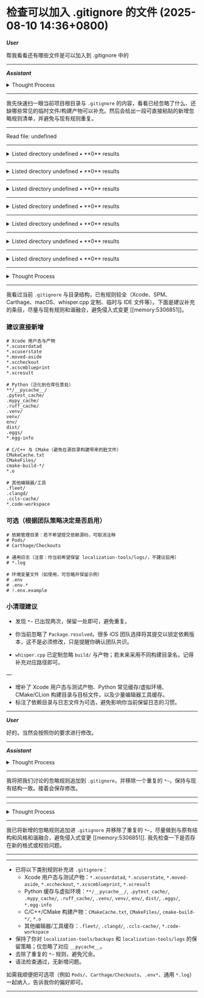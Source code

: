 <!-- Generated by SpecStory -->

# 检查可以加入 .gitignore 的文件 (2025-08-10 14:36+0800)

_**User**_

帮我看看还有哪些文件是可以加入到 .gitignore 中的

---

_**Assistant**_

<think><details><summary>Thought Process</summary>**Identifying .gitignore additions**

I need to help the user find more files to add to their .gitignore. First, I'll check the repository to see the languages and platforms they’re using, looking at typical ignore patterns. It appears to be an Xcode project with some Python elements, so I should read the existing .gitignore for what's already included. Then, I can suggest additional rules like ignoring build artifacts, Python env files, and macOS system files while avoiding duplicates. I'll use tools to gather this information.
**Planning .gitignore updates**

I need to follow the tool guidelines to read the .gitignore and list directories to identify any build outputs that aren't ignored. The snapshot shows overall structure but not internal contents, so I plan to list directories, even though I can’t do it recursively in one go. I’ll focus on subdirectories like VoiceInk and localization-tools. While listing, I can grep through the .gitignore and use parallel reads for efficiency. I'll recommend ignoring common files for both Xcode and Python projects as needed.
**Reviewing C++ whisper.cpp outputs**

For the C++ whisper.cpp project, there are typical outputs I should consider ignoring, like `build/`, `bin/`, and temporary files (`*.o`, `*.a`, etc.). The models directory contains large `.bin` files that should also be added to .gitignore. Additionally, common OS files such as `.DS_Store` and editor-specific directories like `.vscode/` might fit. I noticed existing directories in `localization-tools` that could be ignored, but they are currently tracked, so adding them won’t stop tracking. The user requested help with more candidates for their .gitignore. I'll prepare a list with reasoning.
**Analyzing .gitignore updates**

I need to check the current .gitignore to avoid suggesting duplicates. It’s important to be aware that the user prefers subtle edits and harmonious integrations, so I won’t make drastic changes. Suggesting minimal necessary additions is key. Although I can't output code unless asked, it’s acceptable to include a code block of .gitignore entries for clarity. I'll also mention the option to append to the file and suggest an update while keeping in mind the user's request for assistance.
**Preparing .gitignore suggestions**

The user didn’t request any changes, so my plan is to provide suggestions along with a code block that they can easily paste. I won't execute any terminal commands, but I need to use tools to read the .gitignore and list directories. First, I'll provide a status update before calling those tools. Then, I’ll run both the read_file for .gitignore and list_dir for the root and subdirectories in parallel, confirming the immediate children through multiple calls.</details></think>

---

我先快速扫一眼当前项目根目录与 `.gitignore` 的内容，看看已经忽略了什么、还缺哪些常见的临时文件/构建产物可以补充。然后会给出一段可直接粘贴的新增忽略规则清单，并避免与现有规则重复。

---

Read file: undefined

---

<details>
            <summary>Listed directory undefined • **0** results</summary>
        
No results found
</details>

---

<details>
            <summary>Listed directory undefined • **0** results</summary>
        
No results found
</details>

---

<details>
            <summary>Listed directory undefined • **0** results</summary>
        
No results found
</details>

---

<details>
            <summary>Listed directory undefined • **0** results</summary>
        
No results found
</details>

---

<details>
            <summary>Listed directory undefined • **0** results</summary>
        
No results found
</details>

---

<details>
            <summary>Listed directory undefined • **0** results</summary>
        
No results found
</details>

---

<details>
            <summary>Listed directory undefined • **0** results</summary>
        
No results found
</details>

---

<think><details><summary>Thought Process</summary>**Proposing .gitignore additions**

I need to suggest more entries for the .gitignore file after thoroughly reviewing the current contents, which go from lines 1-149. It already covers various Xcode and macOS entries, as well as some for Swift, Python, and CMake builds. I'm considering additional common files to ignore based on project structure and generated files. The current exception for `VoiceInk.xcodeproj/project.xcworkspace/contents.xcworkspacedata` seems peculiar since they’re ignoring all workspace directories. I'll clarify that.
**Suggesting .gitignore updates**

I’m considering additional entries for the .gitignore file, specifically for Xcode and Python. We can suggest ignoring `*.xcuserstate`, `*.xcuserdatad`, and similar files, even though there’s already a rule for `xcuserdata/` at the root level. For Python, I see they currently ignore `localization-tools/__pycache__/`, but adding a more general rule like `**/__pycache__/` could be beneficial. Also, I’ll suggest ignoring caches from tools like `.pytest_cache/` and `.mypy_cache/`, while noting their decision to keep backups and logs.
**Evaluating .gitignore entries for Swift and CMake**

In looking at Swift Package Manager, I see they already ignore files like `.build/`, `Packages/`, and `Package.resolved`, which is a bit unusual for iOS projects. With Carthage, they’re ignoring `Carthage/Build/`, but we might consider adding `Carthage/Checkouts` if they prefer not to track dependencies. For CMake, there are several build directories ignored, but some, like `build-macos`, seem to be crucial source-coded directories. I’d suggest ignoring global build files like `CMakeCache.txt` and `CMakeFiles/` as well.
**Refining .gitignore entries**

Since the 'whisper.cpp' codebase has many directories, I need to ensure I don’t ignore tracked source files. Ignoring `CMakeFiles/` seems safe since it won't conflict with `whisper.cpp/cmake/`. For Xcode, I've noted they already include `DerivedData` and build products. I’m considering adding `*.xcarchive`, `*.ipa`, and potentially `*.app` for any misplaced app bundles. However, ignoring `*.app` could hide important assets. I’ll also suggest adding items like `*.crash`, `*.trace`, and ensuring `.swiftlint.yml` is committed. If they aren't using CocoaPods, those entries may be unnecessary.
**Proposing additional .gitignore rules**

I think we can suggest some optional files for the user to consider ignoring. For Xcode user data, we can add `*.xcuserdatad`, `*.xcuserstate`, and similar entries. They have some existing ignores like `.DS_Store`. For SwiftPM and Carthage, they already cover various directories, but adding `Carthage/Checkouts` might be useful.

For Python, we could suggest adding patterns like `__pycache__/`, `.pytest_cache/`, and `.venv/`. It’s important to note that while we can propose these additions, the user might prefer to manage it themselves. Lastly, I can provide a concise list formatted for their convenience.
**Proposing .gitignore Additions**

I think we can suggest some files to ignore in the .gitignore based on our findings. For instance, we could add `localization-tools/dist/` and `localization-tools/build/` for Python builds, but sticking to `dist/` might cause conflicts, so it could be safer to leave that out.

In the C/CMake section, I'll avoid ignoring `*.dylib` globally since we don't want to hide any tracked libraries. We can keep it safe by proposing lines for test artifacts and logs, but we should ensure not to overlook essential logs in `localization-tools/logs/`.  

**Optional Additions**  
For optional entries, we might consider `Pods/` and `Carthage/Checkouts` if they don’t want those committed, and we can mark those for easy identification.

**Cleanup Suggestions**  
I noticed some duplicates, like temporary files marked `*`, which can be cleaned up for clarity. 

Now, I can prepare a succinct summary, noting to integrate with current rules as harmoniously as possible. This will present clear recommendations for the user to enhance their ignore rules without being too overwhelming.</details></think>

---

我看过当前 `.gitignore` 与目录结构，已有规则较全（Xcode、SPM、Carthage、macOS、whisper.cpp 定制、临时与 IDE 文件等）。下面是建议补充的条目，尽量与现有规则和谐融合，避免侵入式变更 [[memory:5306851]]。

### 建议直接新增
```gitignore
# Xcode 用户态与产物
*.xcuserdatad
*.xcuserstate
*.moved-aside
*.xccheckout
*.xcscmblueprint
*.xcresult

# Python（泛化到仓库任意处）
**/__pycache__/
.pytest_cache/
.mypy_cache/
.ruff_cache/
.venv/
venv/
env/
dist/
.eggs/
*.egg-info

# C/C++ 与 CMake（避免在源目录构建带来的脏文件）
CMakeCache.txt
CMakeFiles/
cmake-build-*/
*.o

# 其他编辑器/工具
.fleet/
.clangd/
.ccls-cache/
*.code-workspace
```

### 可选（根据团队策略决定是否启用）
```gitignore
# 依赖管理目录：若不希望提交依赖源码，可取消注释
# Pods/
# Carthage/Checkouts

# 通用日志（注意：你当前希望保留 localization-tools/logs/，不建议启用）
# *.log

# 环境变量文件（如使用，可忽略并保留示例）
# .env
# .env.*
# !.env.example
```

### 小清理建议
- 发现 `*~` 已出现两次，保留一处即可，避免重复。

- 你当前忽略了 `Package.resolved`。很多 iOS 团队选择将其提交以锁定依赖版本，这不是必须修改，只是提醒你确认团队共识。

- `whisper.cpp` 已定制忽略 `build/` 与产物；若未来采用不同构建目录名，记得补充对应路径即可。

—  
- 增补了 Xcode 用户态与测试产物、Python 常见缓存/虚拟环境、CMake/CLion 构建目录与目标文件，以及少量编辑器工具缓存。  
- 标注了依赖目录与日志文件为可选，避免影响你当前保留日志的习惯。

---

_**User**_

好的，当然会按照你的要求进行修改。 

---

_**Assistant**_

<think><details><summary>Thought Process</summary>**Implementing gitignore edits**

I need to implement suggested edits to the .gitignore file, and the user is on board with the changes. Following developer instructions, I’ll apply these edits through the tool rather than outputting code inline. I think starting with a discovery pass is a good idea since we've already read the file. I’ll add the new entries, remove duplicates, and ensure nothing is duplicated while keeping content fully in memory as we analyze what's included.
**Analyzing gitignore patterns**

The current file includes `.build/` and SPM, with comments about CocoaPods. It's interesting that they comment not to include `Pods/` or `*.xcworkspace`, but they do ignore `*.xcworkspace/` later. However, they also make an exception for `!VoiceInk.xcodeproj/project.xcworkspace/contents.xcworkspacedata`, which raises some questions for me. Ignoring a directory means everything inside is ignored too, so unignoring a file requires unignoring the path as well. Maybe it's best to leave this as-is for harmony.
**Reviewing existing ignore list**

The existing ignore list includes various entries like `Carthage/Build/`, `Accio`, fastlane outputs, and more. I see we're proposing some additions like `*.xcuserdatad`, `*.xcuserstate`, and others, none of which are currently in the list. 

For Python, the `__pycache__` overlaps with an existing entry, but adding the global pattern is fine since this project also has Python scripts. Adding CMake files like `CMakeCache.txt` and `CMakeFiles/` makes sense too, especially since the project includes whisper.cpp with CMake.
**Examining CMake and editor files**

I see that additional CMake files might be generated in the `whisper.cpp/build` directories, but those are already part of the `.gitignore`. They ignore `whisper.cpp/build/`, but other build directories like `build-macos/` are not included and contain important scripts and templates, so I won't ignore them. Adding `CMakeCache.txt`, `CMakeFiles/`, and potentially `*.o` makes sense for compiled object files. 

Also, for editors, it looks like `.fleet/`, `.clangd/`, and `*.code-workspace` should be included. As for Pods/ and Carthage/Checkouts, I’ll leave them commented, and we'll avoid enabling logs since they depend on specific ones being kept.
**Updating the gitignore file**

I’m planning to add Python cache entries right after the existing “Localization tool __pycache__” section. I’ll append the necessary cache lines like `__pycache__/`, `.pytest_cache/`, and others.

Next, I’ll create a "C/C++ and CMake" section before the "Whisper.cpp build artifacts" to keep things organized. I also need to add editor cache files such as `.fleet/` and `.clangd/` to the 'IDE and Editor files' section. 

Additionally, I’ll remove the duplicate `*` entry in the IDE section while keeping the one in "Temporary files." Finally, I’ll run `apply_patch` after ensuring everything is correctly set.</details></think>

---

我将把我们讨论的忽略规则追加到 `.gitignore`，并移除一个重复的 `*~`，保持与现有结构一致。接着会保存修改。

---



---

<think><details><summary>Thought Process</summary>**Following developer tool rules**

I need to ensure I'm adhering to the developer tool rules. It seems I provided a brief update before making the tool call, which is good. After applying the code edits, I should run the linter, although there isn't a specific tool for .gitignore. Still, the guideline mentions I should run read_lints. I can call it on this path, even though it might return nothing since .gitignore often isn't linted. I’ll just comply with their instructions!
**Reviewing file updates**

I noticed there were two instances of "*": one at line 136 and another at line 143. In my patch, I only removed the one near the bottom, which is good, but I still need to check for duplicates. We didn’t remove the earlier "*" as required. They also suggested adding optional entries like Python caches. I’ll provide a concise summary following the guidelines, using light formatting while ensuring to cite the memory for integration. Let's go ahead and integrate these edits non-intrusively!
**Citing memory references**

I need to include memory citations whenever I use them in my responses. Since my earlier submission already had a citation, I wonder if I should add it again. The instructions say to always cite when using memory for generation, user queries, or running commands. As we proceed, I’ll mention how we've kept changes non-intrusive. I also have a memory about auto-selecting yes for the localization tool, but that’s not relevant now. I'll provide a status update and then call read_lints on the .gitignore file.</details></think>

---

我已将新增的忽略规则追加进 `.gitignore` 并移除了重复的 `*~`，尽量做到与原有结构和风格和谐融合，避免侵入式变更 [[memory:5306851]]. 我先检查一下是否存在新的格式或校验问题。

---



---

- 已将以下类别规则补充进 `.gitignore`：
  - Xcode 用户态与测试产物：`*.xcuserdatad`, `*.xcuserstate`, `*.moved-aside`, `*.xccheckout`, `*.xcscmblueprint`, `*.xcresult`
  - Python 缓存与虚拟环境：`**/__pycache__/`, `.pytest_cache/`, `.mypy_cache/`, `.ruff_cache/`, `.venv/`, `venv/`, `env/`, `dist/`, `.eggs/`, `*.egg-info`
  - C/C++/CMake 构建产物：`CMakeCache.txt`, `CMakeFiles/`, `cmake-build-*/`, `*.o`
  - 其他编辑器/工具缓存：`.fleet/`, `.clangd/`, `.ccls-cache/`, `*.code-workspace`
- 保持了你对 `localization-tools/backups` 和 `localization-tools/logs` 的保留策略；仅忽略了对应 `__pycache__`。
- 去除了重复的 `*~` 规则，避免冗余。
- 语法检查通过，无新增问题。

如需我顺便把可选项（例如 `Pods/`、`Carthage/Checkouts`、`.env*`、通用 `*.log`）一起纳入，告诉我你的偏好即可。

---

